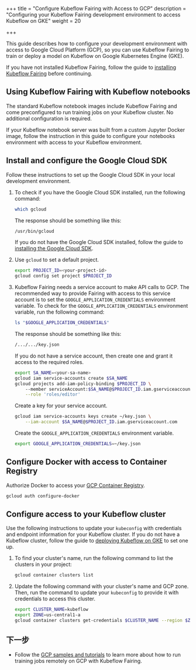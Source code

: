 +++
title = "Configure Kubeflow Fairing with Access to GCP"
description = "Configuring your Kubeflow Fairing development environment to access Kubeflow on GKE"
weight = 20
                    
+++

This guide describes how to configure your development environment with access
to Google Cloud Platform (GCP), so you can use Kubeflow Fairing to train or
deploy a model on Kubeflow on Google Kubernetes Engine (GKE).

If you have not installed Kubeflow Fairing, follow the guide to [installing
Kubeflow Fairing][fairing-install] before continuing.

## Using Kubeflow Fairing with Kubeflow notebooks

The standard Kubeflow notebook images include Kubeflow Fairing and come
preconfigured to run training jobs on your Kubeflow cluster. No additional
configuration is required.

If your Kubeflow notebook server was built from a custom Jupyter Docker image,
follow the instruction in this guide to configure your notebooks environment
with access to your Kubeflow environment.

## Install and configure the Google Cloud SDK

Follow these instructions to set up the Google Cloud SDK in your local
development environment.  

1.  To check if you have the Google Cloud SDK installed, run the following
    command:

    ```bash
    which gcloud
    ```

    The response should be something like this:

    ```bash
    /usr/bin/gcloud
    ```

    If you do not have the Google Cloud SDK installed, follow the guide to
    [installing the Google Cloud SDK][gcloud-install].

1.  Use `gcloud` to set a default project.

    ```bash
    export PROJECT_ID=<your-project-id>
    gcloud config set project $PROJECT_ID
    ```

1.  Kubeflow Fairing needs a service account to make API calls to GCP. The
    recommended way to provide Fairing with access to this
    service account is to set the `GOOGLE_APPLICATION_CREDENTIALS` environment
    variable. To check for the `GOOGLE_APPLICATION_CREDENTIALS` environment
    variable, run the following command:

    ```bash
    ls "$GOOGLE_APPLICATION_CREDENTIALS"
    ```

    The response should be something like this:

    ```bash
    /.../.../key.json
    ```

    If you do not have a service account, then create one and grant it access
    to the required roles.

    ```bash
    export SA_NAME=<your-sa-name>
    gcloud iam service-accounts create $SA_NAME
    gcloud projects add-iam-policy-binding $PROJECT_ID \ 
        --member serviceAccount:$SA_NAME@$PROJECT_ID.iam.gserviceaccount.com \
        --role 'roles/editor'
    ```

    Create a key for your service account.

    ```bash
    gcloud iam service-accounts keys create ~/key.json \
        --iam-account $SA_NAME@$PROJECT_ID.iam.gserviceaccount.com
    ```

    Create the `GOOGLE_APPLICATION_CREDENTIALS` environment variable.

    ```bash
    export GOOGLE_APPLICATION_CREDENTIALS=~/key.json
    ```

## Configure Docker with access to Container Registry

Authorize Docker to access your [GCP Container Registry][container-registry].

```bash
gcloud auth configure-docker
```

## Configure access to your Kubeflow cluster

Use the following instructions to update your `kubeconfig` with credentials
and endpoint information for your Kubeflow cluster. If you do not have a
Kubeflow cluster, follow the guide to [deploying Kubeflow on
GKE][kubeflow-gcp-install] to set one up.

1.  To find your cluster's name, run the following command to list the
    clusters in your project:

    ```bash
    gcloud container clusters list
    ```

1.  Update the following command with your cluster's name and GCP zone. Then,
    run the command to update your `kubeconfig` to provide it with credentials
    to access this cluster.

    ```bash
    export CLUSTER_NAME=kubeflow
    export ZONE=us-central1-a
    gcloud container clusters get-credentials $CLUSTER_NAME --region $ZONE
    ```

## 下一步

*  Follow the [GCP samples and tutorials][tutorials] to learn more about how to run
   training jobs remotely on GCP with Kubeflow Fairing. 

[gcloud-install]: https://cloud.google.com/sdk/docs/ 
[kubeflow-gcp-install]: /docs/gke/deploy/
[container-registry]: https://cloud.google.com/container-registry/
[fairing-install]: /docs/external-add-ons/fairing/install-fairing/
[tutorials]: /docs/external-add-ons/fairing/gcp/tutorials/
